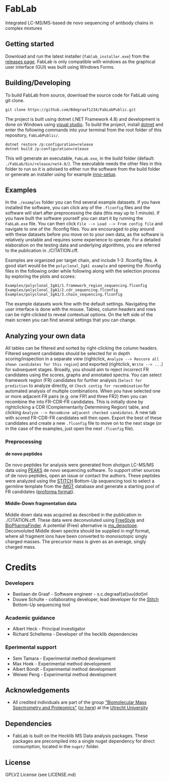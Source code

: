 # FabLab
Integrated LC-MS/MS-based de novo sequencing of antibody chains in complex mixtures

## Getting started
Download and run the latest installer (```fablab_installer.exe```) from the [releases page](https://github.com/Bdegraaf1234/FabLabPublic/releases). FabLab is only compatible with windows as the graphical user interface (GUI) was built using Windows Forms.

## Building/Developing
To build FabLab from source, download the source code for FabLab using git clone.

```
git clone https://github.com/Bdegraaf1234/FabLabPublic.git
```

The project is built using dotnet (.NET Framework 4.8) and development is done on Windows using [visual studio](https://visualstudio.microsoft.com/downloads/). To build the project, install [dotnet](https://dotnet.microsoft.com/download) and enter the following commands into your terminal from the root folder of this repository, ```FabLabPublic/```.

```
dotnet restore /p:configuration=release
dotnet build /p:configuration=release
```

This will generate an executable, ```FabLab.exe```, in the build folder (default: ```./FabLab/bin/release/net4.8/```). The executable needs the other files in this folder to run so it is advised to either run the software from the build folder or generate an installer using for example [inno-setup](https://jrsoftware.org/isdl.php).

## Examples
In the ```./examples``` folder you can find several example datasets. If you have installed the software, you can click any of the ```.flconfig``` files and the software will start after preprocessing the data (this may up to 1 minute). If you have built the software yourself you can start it by running the ```FabLab.exe``` file. You can then click ```File --> Load --> From config file``` and navigate to one of the .flconfig files. You are encouraged to play around with these datasets before you move on to your own data, as the software is relatively unstable and requires some experience to operate. For a detailed elaboration on the testing data and underlying algorithms, you are referred to the publication in ./CITATION.cff.

Examples are organized per target chain, and include 1-3 .flconfig files. A good start would be the ```polyclonal_IgA1 example``` and opening the .flconfig files in the following order while following along with the selection process by exploring the plots and scores:

```
Examples/polyclonal_IgA1/1.framework_region_sequencing.flconfig
Examples/polyclonal_IgA1/2.cdr_sequencing.flconfig
Examples/polyclonal_IgA1/3.chain_sequencing.flconfig
```

The example datasets work fine with the default settings. Navigating the user interface is done with the mouse. Tables, column headers and rows can be right-clicked to reveal contextual options. On the left side of the main screen you can find several settings that you can change. 

## Analyzing your own data
All tables can be filtered and sorted by right-clicking the column headers. Filtered segment candidates should be selected for in depth scoring/inspection in a separate view (rightclick, ```Analyze --> Rescore all shown candidates for this region```) and exported (rightclick, ```Write --> ...```) for subsequent stages. Broadly, you should aim to reject incorrect FR candidates using the scores, graphs and annotated spectra. You can select framework region (FR) candidates for further analysis (```Select for prediction``` to analyze directly, or ```Check contig for recombination``` for automated analysis of multiple combinations.
When you have selected one or more adjacent FR pairs (e.g. one FR1 and three FR2) then you can recombine the into FR-CDR-FR candidates. This is initially done by rightclicking a CDR (Complementarity Determining Region) table, and clicking ```Analyze --> Recombine adjacent checked candidates```. A new tab with scored FR-CDR-FR candidates will then open. Export the best of these candidates and create a new ```.flconfig``` file to move on to the next stage (or in the case of the examples, just open the next ```.flconfig``` file).

### Preprocessing
#### de novo peptides
De novo peptides for analysis were generated from shotgun LC-MS/MS data using [PEAKS](https://www.bioinfor.com/peaks-ab-software/) de novo sequencing software. To support other sources of de novo peptides, open an issue or contact the authors. These peptides were analyzed using the [STITCH](https://github.com/snijderlab/stitch/) Bottom-Up sequencing tool to select a germline template from the [IMGT](https://www.imgt.org/vquest/refseqh.html) database and generate a starting pool of FR candidates ([proforma format](https://www.psidev.info/proforma)).
#### Middle-Down fragmentation data
Middle down data was acquired as described in the publication in ./CITATION.cff. These data were deconvoluted using [FreeStyle](https://www.thermofisher.com/nl/en/home/technical-resources/technical-reference-library/mass-spectrometry-support-center/liquid-chromatography-mass-spectrometry-software-support/freestyle-software-support.html) and [BioPharmaFinder](https://www.thermofisher.com/nl/en/home/technical-resources/technical-reference-library/mass-spectrometry-support-center/liquid-chromatography-mass-spectrometry-software-support/biopharma-finder-software-support.html). A potential (Free) alternative is [ms_deisotope](https://github.com/mobiusklein/ms_deisotope). Deconvoluted Middle down spectra should be supplied in mgf format, where all fragment ions have been converted to monoisotopic singly charged masses. The precursor mass is given as an average, singly charged mass.

# Credits
### Developers
* Bastiaan de Graaf - Software engineer - s.c.degraaf{at}uu{dot}nl
* Douwe Schulte - collaborating developer, lead developer for the [Stitch](https://github.com/snijderlab/stitch/) Bottom-Up sequencing tool
### Academic guidance
* Albert Heck - Principal investigator
* Richard Scheltema - Developer of the hecklib dependencies
### Eperimental support
* Sem Tamara - Experimental method development
* Max Hoek - Experimental method development
* Albert Bondt - Experimental method development
* Weiwei Peng - Experimental method development

## Acknowledgements
* All credited individuals are part of the group ["Biomolecular Mass Spectrometry and Proteomics"](https://www.uu.nl/en/research/biomolecular-mass-spectrometry-and-proteomics) ([or here](https://www.hecklab.com/biomolecular-mass-spectrometry-and-proteomics/)) at the [Utrecht University](https://www.uu.nl/)

## Dependencies
- FabLab is built on the Hecklib MS Data analysis packages. These packages are precompiled into a single nuget dependency for direct consumption, located in the ```nuget/``` folder.

## License
GPLV2 License (see LICENSE.md)
